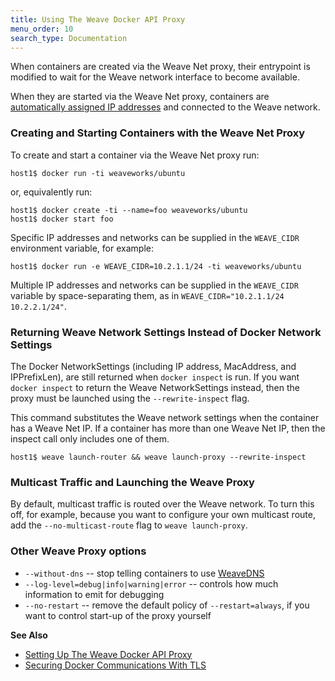 ```yaml
---
title: Using The Weave Docker API Proxy
menu_order: 10
search_type: Documentation
---
```



When containers are created via the Weave Net proxy, their entrypoint is 
modified to wait for the Weave network interface to become
available. 

When they are started via the Weave Net proxy, containers are 
[automatically assigned IP addresses](/site/ipam.md) and connected to the
Weave network.  

### Creating and Starting Containers with the Weave Net Proxy

To create and start a container via the Weave Net proxy run:

    host1$ docker run -ti weaveworks/ubuntu

or, equivalently run:

    host1$ docker create -ti --name=foo weaveworks/ubuntu
    host1$ docker start foo

Specific IP addresses and networks can be supplied in the `WEAVE_CIDR`
environment variable, for example:

    host1$ docker run -e WEAVE_CIDR=10.2.1.1/24 -ti weaveworks/ubuntu

Multiple IP addresses and networks can be supplied in the `WEAVE_CIDR`
variable by space-separating them, as in
`WEAVE_CIDR="10.2.1.1/24 10.2.2.1/24"`.


### Returning Weave Network Settings Instead of Docker Network Settings

The Docker NetworkSettings (including IP address, MacAddress, and
IPPrefixLen), are still returned when `docker inspect` is run. If you want
`docker inspect` to return the Weave NetworkSettings instead, then the
proxy must be launched using the `--rewrite-inspect` flag. 

This command substitutes the Weave network settings when the container has a
Weave Net IP. If a container has more than one Weave Net IP, then the inspect call
only includes one of them.

    host1$ weave launch-router && weave launch-proxy --rewrite-inspect

### Multicast Traffic and Launching the Weave Proxy

By default, multicast traffic is routed over the Weave network.
To turn this off, for example, because you want to configure your own multicast
route, add the `--no-multicast-route` flag to `weave launch-proxy`.

### Other Weave Proxy options

 * `--without-dns` -- stop telling containers to use [WeaveDNS](/site/weavedns.md)
 * `--log-level=debug|info|warning|error` -- controls how much
   information to emit for debugging
 * `--no-restart` -- remove the default policy of `--restart=always`, if
   you want to control start-up of the proxy yourself

**See Also**

 * [Setting Up The Weave Docker API Proxy](/site/weave-docker-api.md)
 * [Securing Docker Communications With TLS](/site/weave-docker-api/securing-proxy.md)
